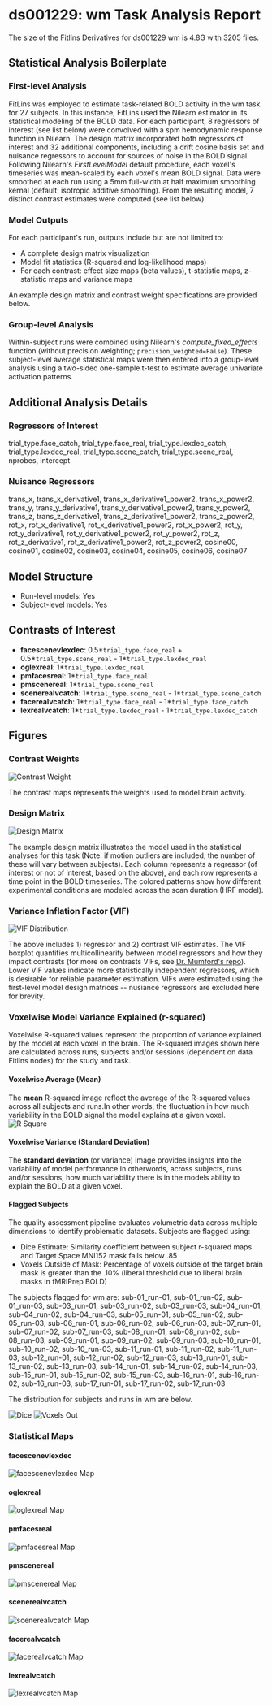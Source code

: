 # ds001229: wm Task Analysis Report

The size of the Fitlins Derivatives for ds001229 wm is 4.8G with 3205 files.

## Statistical Analysis Boilerplate

### First-level Analysis
FitLins was employed to estimate task-related BOLD activity in the wm task for 27 subjects. In this instance, FitLins used the Nilearn estimator in its statistical modeling of the BOLD data. For each participant, 8 regressors of interest (see list below) were convolved with a spm hemodynamic response function in Nilearn. The design matrix incorporated both regressors of interest and 32 additional components, including a drift cosine basis set and nuisance regressors to account for sources of noise in the BOLD signal. Following Nilearn's *FirstLevelModel* default procedure, each voxel's timeseries was mean-scaled by each voxel's mean BOLD signal. Data were smoothed at each run using a 5mm full-width at half maximum smoothing kernal (default: isotropic additive smoothing). From the resulting model, 7 distinct contrast estimates were computed (see list below).

### Model Outputs
For each participant's run, outputs include but are not limited to:
- A complete design matrix visualization
- Model fit statistics (R-squared and log-likelihood maps)
- For each contrast: effect size maps (beta values), t-statistic maps, z-statistic maps and variance maps

An example design matrix and contrast weight specifications are provided below.

### Group-level Analysis
Within-subject runs were combined using Nilearn's *compute_fixed_effects* function (without precision weighting; `precision_weighted=False`). These subject-level average statistical maps were then entered into a group-level analysis using a two-sided one-sample t-test to estimate average univariate activation patterns.

## Additional Analysis Details 
### Regressors of Interest
trial_type.face_catch, trial_type.face_real, trial_type.lexdec_catch, trial_type.lexdec_real, trial_type.scene_catch, trial_type.scene_real, nprobes, intercept
### Nuisance Regressors
trans_x, trans_x_derivative1, trans_x_derivative1_power2, trans_x_power2, trans_y, trans_y_derivative1, trans_y_derivative1_power2, trans_y_power2, trans_z, trans_z_derivative1, trans_z_derivative1_power2, trans_z_power2, rot_x, rot_x_derivative1, rot_x_derivative1_power2, rot_x_power2, rot_y, rot_y_derivative1, rot_y_derivative1_power2, rot_y_power2, rot_z, rot_z_derivative1, rot_z_derivative1_power2, rot_z_power2, cosine00, cosine01, cosine02, cosine03, cosine04, cosine05, cosine06, cosine07
## Model Structure
- Run-level models: Yes
- Subject-level models: Yes

## Contrasts of Interest
- **facescenevlexdec**: 0.5*`trial_type.face_real` + 0.5*`trial_type.scene_real` - 1*`trial_type.lexdec_real`
- **oglexreal**: 1*`trial_type.lexdec_real`
- **pmfacesreal**: 1*`trial_type.face_real`
- **pmscenereal**: 1*`trial_type.scene_real`
- **scenerealvcatch**: 1*`trial_type.scene_real` - 1*`trial_type.scene_catch`
- **facerealvcatch**: 1*`trial_type.face_real` - 1*`trial_type.face_catch`
- **lexrealvcatch**: 1*`trial_type.lexdec_real` - 1*`trial_type.lexdec_catch`

## Figures

### Contrast Weights
![Contrast Weight](./imgs/ds001229_task-wm_contrast-matrix.svg)

The contrast maps represents the weights used to model brain activity.

### Design Matrix
![Design Matrix](./imgs/ds001229_task-wm_design-matrix.svg)

The example design matrix illustrates the model used in the statistical analyses for this task (Note: if motion outliers are included, the number of these will vary between subjects). Each column represents a regressor (of interest or not of interest, based on the above), and each row represents a time point in the BOLD timeseries. The colored patterns show how different experimental conditions are modeled across the scan duration (HRF model).

### Variance Inflation Factor (VIF)
![VIF Distribution](./imgs/ds001229_task-wm_vif-boxplot.png)

The above includes 1) regressor and 2) contrast VIF estimates. The VIF boxplot quantifies multicollinearity between model regressors and how they impact contrasts (for more on contrasts VIFs, see [Dr. Mumford's repo](https://github.com/jmumford/vif_contrasts)). Lower VIF values indicate more statistically independent regressors, which is desirable for reliable parameter estimation. VIFs were estimated using the first-level model design matrices -- nusiance regressors are excluded here for brevity.

### Voxelwise Model Variance Explained (r-squared)
Voxelwise R-squared values represent the proportion of variance explained by the model at each voxel in the brain. The R-squared images shown here are calculated across runs, subjects and/or sessions (dependent on data Fitlins nodes) for the study and task.

#### Voxelwise Average (Mean)
The **mean** R-squared image reflect the average of the R-squared values across all subjects and runs.In other words, the fluctuation in how much variability in the BOLD signal the model explains at a given voxel.
![R Square](./imgs/ds001229_task-wm_rsquare-mean.png)

#### Voxelwise Variance (Standard Deviation)
The **standard deviation** (or variance) image provides insights into the variability of model performance.In otherwords, across subjects, runs and/or sessions, how much variability there is in the models ability to explain the BOLD at a given voxel.

#### Flagged Subjects
The quality assessment pipeline evaluates volumetric data across multiple dimensions to identify problematic datasets. Subjects are flagged using: 

  - Dice Estimate: Similarity coefficient between subject r-squared maps and Target Space MNI152 mask falls below .85 
  - Voxels Outside of Mask: Percentage of voxels outside of the target brain mask is greater than the .10% (liberal threshold due to liberal brain masks in fMRIPrep BOLD) 

The subjects flagged for wm are:
sub-01_run-01, sub-01_run-02, sub-01_run-03, sub-03_run-01, sub-03_run-02, sub-03_run-03, sub-04_run-01, sub-04_run-02, sub-04_run-03, sub-05_run-01, sub-05_run-02, sub-05_run-03, sub-06_run-01, sub-06_run-02, sub-06_run-03, sub-07_run-01, sub-07_run-02, sub-07_run-03, sub-08_run-01, sub-08_run-02, sub-08_run-03, sub-09_run-01, sub-09_run-02, sub-09_run-03, sub-10_run-01, sub-10_run-02, sub-10_run-03, sub-11_run-01, sub-11_run-02, sub-11_run-03, sub-12_run-01, sub-12_run-02, sub-12_run-03, sub-13_run-01, sub-13_run-02, sub-13_run-03, sub-14_run-01, sub-14_run-02, sub-14_run-03, sub-15_run-01, sub-15_run-02, sub-15_run-03, sub-16_run-01, sub-16_run-02, sub-16_run-03, sub-17_run-01, sub-17_run-02, sub-17_run-03

The distribution for subjects and runs in wm are below. 

![Dice](./imgs/ds001229_task-wm_hist-dicesimilarity.png)
![Voxels Out](./imgs/ds001229_task-wm_hist-voxoutmask.png)

### Statistical Maps

#### facescenevlexdec
![facescenevlexdec Map](./imgs/ds001229_task-wm_contrast-facescenevlexdec_map.png)

#### oglexreal
![oglexreal Map](./imgs/ds001229_task-wm_contrast-oglexreal_map.png)

#### pmfacesreal
![pmfacesreal Map](./imgs/ds001229_task-wm_contrast-pmfacesreal_map.png)

#### pmscenereal
![pmscenereal Map](./imgs/ds001229_task-wm_contrast-pmscenereal_map.png)

#### scenerealvcatch
![scenerealvcatch Map](./imgs/ds001229_task-wm_contrast-scenerealvcatch_map.png)

#### facerealvcatch
![facerealvcatch Map](./imgs/ds001229_task-wm_contrast-facerealvcatch_map.png)

#### lexrealvcatch
![lexrealvcatch Map](./imgs/ds001229_task-wm_contrast-lexrealvcatch_map.png)
